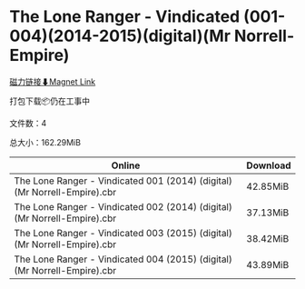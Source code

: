 # The Lone Ranger - Vindicated (001-004)(2014-2015)(digital)(Mr Norrell-Empire)

[磁力链接⬇Magnet Link](magnet:?xt=urn:btih:0ae467af9f5ef3665d05e36bb6ccfbdd5633da30&dn=The%20Lone%20Ranger%20-%20Vindicated%20%28001-004%29%282014-2015%29%28digital%29%28Mr%20Norrell-Empire%29)

打包下载📦仍在工事中

文件数：4

总大小：162.29MiB

Online | Download
--- | ---
The Lone Ranger - Vindicated 001 (2014) (digital) (Mr Norrell-Empire).cbr | 42.85MiB
The Lone Ranger - Vindicated 002 (2014) (digital) (Mr Norrell-Empire).cbr | 37.13MiB
The Lone Ranger - Vindicated 003 (2015) (digital) (Mr Norrell-Empire).cbr | 38.42MiB
The Lone Ranger - Vindicated 004 (2015) (digital) (Mr Norrell-Empire).cbr | 43.89MiB